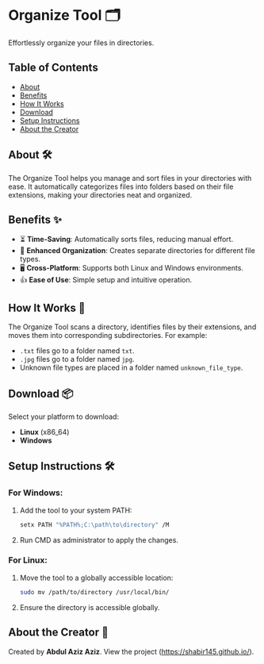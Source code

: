 # Organize Tool 🗂️

Effortlessly organize your files in directories.

## Table of Contents
- [About](#about)
- [Benefits](#benefits)
- [How It Works](#how-it-works)
- [Download](#download)
- [Setup Instructions](#setup-instructions)
- [About the Creator](#about-the-creator)

## About 🛠️

The Organize Tool helps you manage and sort files in your directories with ease. It automatically categorizes files into folders based on their file extensions, making your directories neat and organized.

## Benefits ✨

- ⏳ **Time-Saving**: Automatically sorts files, reducing manual effort.
- 📁 **Enhanced Organization**: Creates separate directories for different file types.
- 🖥️ **Cross-Platform**: Supports both Linux and Windows environments.
- 👍 **Ease of Use**: Simple setup and intuitive operation.

## How It Works 🔧

The Organize Tool scans a directory, identifies files by their extensions, and moves them into corresponding subdirectories. For example:

- `.txt` files go to a folder named `txt`.
- `.jpg` files go to a folder named `jpg`.
- Unknown file types are placed in a folder named `unknown_file_type`.

## Download 📦

Select your platform to download:

- **Linux** (x86_64)
- **Windows**

## Setup Instructions 🛠️

### For Windows:
1. Add the tool to your system PATH:
    ```bash
    setx PATH "%PATH%;C:\path\to\directory" /M
    ```
2. Run CMD as administrator to apply the changes.

### For Linux:
1. Move the tool to a globally accessible location:
    ```bash
    sudo mv /path/to/directory /usr/local/bin/
    ```
2. Ensure the directory is accessible globally.

## About the Creator 👤

Created by **Abdul Aziz Aziz**. View the project (https://shabir145.github.io/).

